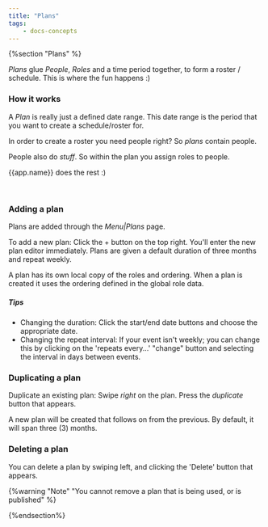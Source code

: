 ```yaml
---
title: "Plans"
tags: 
    - docs-concepts
---
```

{%section "Plans" %}

*Plans* glue *People*, *Roles* and a time period together, to form a roster / schedule. This is where the fun happens :)

### How it works

A *Plan* is really just a defined date range. This date range is the period that you want to create a schedule/roster for.

In order to create a roster you need people right? So *plans* contain people.

People also do *stuff*. So within the plan you assign roles to people.

{{app.name}} does the rest :)

<br/>

### Adding a plan

Plans are added through the *Menu|Plans* page. 

To add a new plan: Click the + button on the top right. You'll enter the new plan editor immediately. Plans are given a default duration of three months and repeat weekly.

A plan has its own local copy of the roles and ordering. When a plan is created it uses the ordering defined in the global role data.

##### Tips


- Changing the duration: Click the start/end date buttons and choose the appropriate date.
- Changing the repeat interval: If your event isn't weekly; you can change this by clicking on the 'repeats every...' "change" button and selecting the interval in days between events. 

### Duplicating a plan

Duplicate an existing plan: Swipe *right* on the plan. Press the *duplicate* button that appears.

A new plan will be created that follows on from the previous. By default, it will span three (3) months.


### Deleting a plan

You can delete a plan by swiping left, and clicking the 'Delete' button that appears.

{%warning "Note" "You cannot remove a plan that is being used, or is published" %}

{%endsection%}
